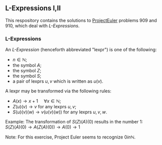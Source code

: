 ## L-Expressions I,II

This respository contains the solutions to [ProjectEuler](https://www.projecteuler.net/) problems 909 and 910, which deal with _L-Expressions_.

### L-Expressions

An _L-Expression_ (henceforth abbreviated "lexpr") is one of the following:

- $n \in \mathbb{N}$;
- the symbol $A$;
- the symbol $Z$;
- the symbol $S$;
- a pair of lexprs $u, v$ which is written as $u(v)$.

A lexpr may be transformed via the following rules:

- $A(x) \rightarrow x + 1 \hspace{15pt} \forall x \in \mathbb{N}$;
- $Z(u)(v) \rightarrow v$ for any lexprs $u,v$;
- $S(u)(v)(w) \rightarrow v(u(v)(w))$ for any lexprs $u, v, w$.

Example: The transformation of $S(Z)(A)(0)$ results in the number 1:\
$S(Z)(A)(0) \rightarrow A(Z(A)(0)) \rightarrow A(0) \rightarrow 1$

Note: For this exercise, Project Euler seems to recognize $0 in \mathbb{N}$.
